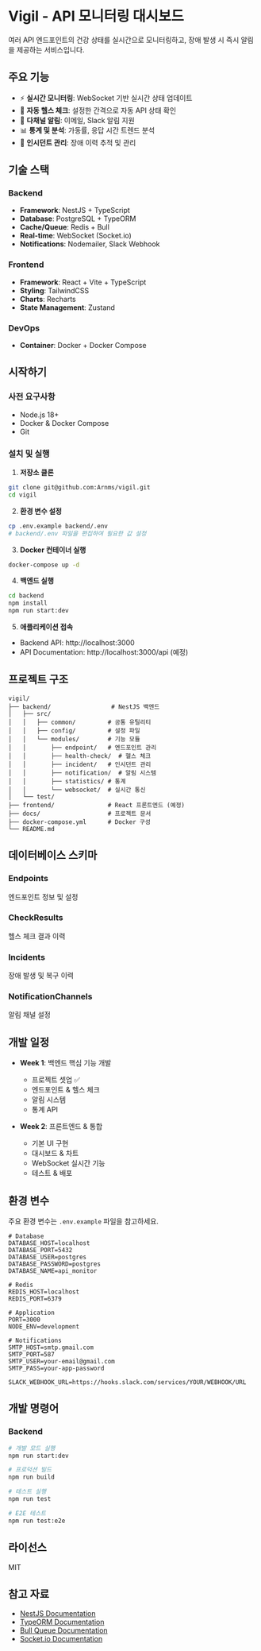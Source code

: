 # Vigil - API 모니터링 대시보드

여러 API 엔드포인트의 건강 상태를 실시간으로 모니터링하고, 장애 발생 시 즉시 알림을 제공하는 서비스입니다.

## 주요 기능

- ⚡ **실시간 모니터링**: WebSocket 기반 실시간 상태 업데이트
- 🔄 **자동 헬스 체크**: 설정한 간격으로 자동 API 상태 확인
- 📧 **다채널 알림**: 이메일, Slack 알림 지원
- 📊 **통계 및 분석**: 가동률, 응답 시간 트렌드 분석
- 🎯 **인시던트 관리**: 장애 이력 추적 및 관리

## 기술 스택

### Backend
- **Framework**: NestJS + TypeScript
- **Database**: PostgreSQL + TypeORM
- **Cache/Queue**: Redis + Bull
- **Real-time**: WebSocket (Socket.io)
- **Notifications**: Nodemailer, Slack Webhook

### Frontend
- **Framework**: React + Vite + TypeScript
- **Styling**: TailwindCSS
- **Charts**: Recharts
- **State Management**: Zustand

### DevOps
- **Container**: Docker + Docker Compose

## 시작하기

### 사전 요구사항

- Node.js 18+
- Docker & Docker Compose
- Git

### 설치 및 실행

1. **저장소 클론**
```bash
git clone git@github.com:Arnms/vigil.git
cd vigil
```

2. **환경 변수 설정**
```bash
cp .env.example backend/.env
# backend/.env 파일을 편집하여 필요한 값 설정
```

3. **Docker 컨테이너 실행**
```bash
docker-compose up -d
```

4. **백엔드 실행**
```bash
cd backend
npm install
npm run start:dev
```

5. **애플리케이션 접속**
- Backend API: http://localhost:3000
- API Documentation: http://localhost:3000/api (예정)

## 프로젝트 구조

```
vigil/
├── backend/                 # NestJS 백엔드
│   ├── src/
│   │   ├── common/         # 공통 유틸리티
│   │   ├── config/         # 설정 파일
│   │   └── modules/        # 기능 모듈
│   │       ├── endpoint/   # 엔드포인트 관리
│   │       ├── health-check/  # 헬스 체크
│   │       ├── incident/   # 인시던트 관리
│   │       ├── notification/  # 알림 시스템
│   │       ├── statistics/ # 통계
│   │       └── websocket/  # 실시간 통신
│   └── test/
├── frontend/               # React 프론트엔드 (예정)
├── docs/                   # 프로젝트 문서
├── docker-compose.yml      # Docker 구성
└── README.md
```

## 데이터베이스 스키마

### Endpoints
엔드포인트 정보 및 설정

### CheckResults
헬스 체크 결과 이력

### Incidents
장애 발생 및 복구 이력

### NotificationChannels
알림 채널 설정

## 개발 일정

- **Week 1**: 백엔드 핵심 기능 개발
  - 프로젝트 셋업 ✅
  - 엔드포인트 & 헬스 체크
  - 알림 시스템
  - 통계 API

- **Week 2**: 프론트엔드 & 통합
  - 기본 UI 구현
  - 대시보드 & 차트
  - WebSocket 실시간 기능
  - 테스트 & 배포

## 환경 변수

주요 환경 변수는 `.env.example` 파일을 참고하세요.

```env
# Database
DATABASE_HOST=localhost
DATABASE_PORT=5432
DATABASE_USER=postgres
DATABASE_PASSWORD=postgres
DATABASE_NAME=api_monitor

# Redis
REDIS_HOST=localhost
REDIS_PORT=6379

# Application
PORT=3000
NODE_ENV=development

# Notifications
SMTP_HOST=smtp.gmail.com
SMTP_PORT=587
SMTP_USER=your-email@gmail.com
SMTP_PASS=your-app-password

SLACK_WEBHOOK_URL=https://hooks.slack.com/services/YOUR/WEBHOOK/URL
```

## 개발 명령어

### Backend
```bash
# 개발 모드 실행
npm run start:dev

# 프로덕션 빌드
npm run build

# 테스트 실행
npm run test

# E2E 테스트
npm run test:e2e
```

## 라이선스

MIT

## 참고 자료

- [NestJS Documentation](https://docs.nestjs.com/)
- [TypeORM Documentation](https://typeorm.io/)
- [Bull Queue Documentation](https://github.com/OptimalBits/bull)
- [Socket.io Documentation](https://socket.io/docs/v4/)
